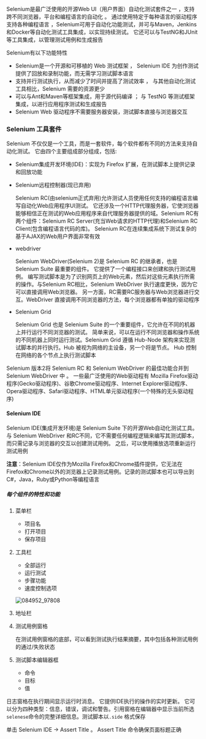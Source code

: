  Selenium是最广泛使用的开源Web UI（用户界面）自动化测试套件之一 ，支持跨不同浏览器，平台和编程语言的自动化 。 通过使用特定于每种语言的驱动程序支持各种编程语言 ，Selenium可用于自动化功能测试，并可与Maven，Jenkins和Docker等自动化测试工具集成，以实现持续测试。 它还可以与TestNG和JUnit等工具集成，以管理测试用例和生成报告

 Selenium有以下功能特性

-    Selenium是一个开源和可移植的 Web 测试框架 ， Selenium IDE 为创作测试提供了回放和录制功能，而无需学习测试脚本语言 
- 支持并行测试执行，从而减少了时间并提高了测试效率 ， 与其他自动化测试工具相比，Selenium 需要的资源更少 
- 可以与Ant和Maven等框架集成，用于源代码编译 ； 与 TestNG 等测试框架集成，以进行应用程序测试和生成报告 
-  Selenium Web 驱动程序不需要服务器安装，测试脚本直接与浏览器交互 

### Selenium 工具套件

Selenium 不仅仅是一个工具，而是一套软件，每个软件都有不同的方法来支持自动化测试。 它由四个主要组成部分组成，包括:

- Selenium集成开发环境(IDE)：实现为 Firefox 扩展，在测试脚本上提供记录和回放功能 

- Selenium远程控制器(现已弃用)

  Selenium RC(由selenium正式弃用)允许测试人员使用任何支持的编程语言编写自动化Web应用程序UI测试。 它还涉及一个HTTP代理服务器，它使浏览器能够相信正在测试的Web应用程序来自代理服务器提供的域。Selenium RC有两个组件：Selenium RC Server(充当Web请求的HTTP代理)和Selenium RC Client(包含编程语言代码的库)。 Selenium RC在连续集成系统下测试复杂的基于AJAX的Web用户界面非常有效 

- webdriver

   Selenium WebDriver(Selenium 2)是 Selenium RC 的继承者，也是 Selenium Suite 最重要的组件。 它提供了一个编程接口来创建和执行测试用例。 编写测试脚本是为了识别网页上的Web元素，然后对这些元素执行所需的操作。与Selenium RC相比，Selenium WebDriver 执行速度更快，因为它可以直接调用Web浏览器。 另一方面，RC需要RC服务器与Web浏览器进行交互。WebDriver 直接调用不同浏览器的方法，每个浏览器都有单独的驱动程序 

- Selenium Grid

  Selenium Grid 也是 Selenium Suite 的一个重要组件，它允许在不同的机器上并行运行不同浏览器的测试。 简单来说，可以在运行不同浏览器和操作系统的不同机器上同时运行测试。Selenium Grid 遵循 Hub-Node 架构来实现测试脚本的并行执行。Hub 被视为网络的主设备，另一个将是节点。 Hub 控制在网络的各个节点上执行测试脚本

Selenium 版本2将 Selenium RC 和 Selenium WebDriver 的最佳功能合并到 Selenium WebDriver 中 。  一些最广泛使用的Web驱动程有 Mozilla Firefox驱动程序(Gecko驱动程序)、谷歌Chrome驱动程序、Internet Explorer驱动程序、Opera驱动程序、Safari驱动程序、HTML单元驱动程序(一个特殊的无头驱动程序)

####  Selenium IDE 

Selenium IDE(集成开发环境)是 Selenium Suite 下的开源Web自动化测试工具。 与 Selenium WebDriver 和RC不同，它不需要任何编程逻辑来编写其测试脚本，而只需记录与浏览器的交互以创建测试用例。 之后，可以使用播放选项重新运行测试用例

**注意**：Selenium IDE仅作为Mozilla Firefox和Chrome插件提供，它无法在Firefox和Chrome以外的浏览器上记录测试用例。记录的测试脚本也可以导出到C#，Java，Ruby或Python等编程语言

##### 每个组件的特性和功能

1. 菜单栏

   - 项目名
   - 打开项目
   - 保存项目

2. 工具栏

   - 全部运行
   - 运行测试
   - 步骤功能
   - 速度控制选项

   ![084952_97808](E:\我的电脑\图片\学习\测试\084952_97808.png)

3. 地址栏

4. 测试用例窗格

   在测试用例窗格的底部，可以看到测试执行结果摘要，其中包括各种测试用例的通过/失败状态

5. 测试脚本编辑器框

   - 命令
   - 目标
   - 值

日志窗格在执行期间显示运行时消息。 它提供IDE执行的操作的实时更新。 它可以分为四种类型：信息，错误，调试和警告。引用窗格在编辑器中显示当前所选`selenese`命令的完整详细信息。测试脚本以`.side` 格式保存

单击 Selenium IDE -> Assert Title 。 Assert Title 命令确保页面标题正确